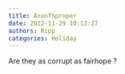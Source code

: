 ```yaml
---
title: Anonfhproper
date: 2022-11-29 10:13:27
authors: Ripp
categories: Holiday
---
```


 Are they as corrupt as fairhope ?